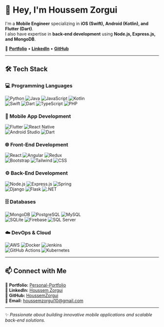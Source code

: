 # 🚀 Hey, I'm Houssem Zorgui

I'm a **Mobile Engineer** specializing in **iOS (Swift), Android (Kotlin), and Flutter (Dart)**.  
I also have expertise in **back-end development** using **Node.js, Express.js, and MongoDB**.

🔗 **[Portfolio](https://personal-portfolio1-tcbg.onrender.com)** • **[LinkedIn](https://www.linkedin.com/in/engineer-houssem-zorgui/)** • **[GitHub](https://github.com/HoussemZorgui/)**

---

## 🛠️ Tech Stack

### 💻 Programming Languages
![Python](https://skillicons.dev/icons?i=python) ![Java](https://skillicons.dev/icons?i=java) ![JavaScript](https://skillicons.dev/icons?i=js) ![Kotlin](https://skillicons.dev/icons?i=kotlin)  
![Swift](https://skillicons.dev/icons?i=swift) ![Dart](https://skillicons.dev/icons?i=dart) ![TypeScript](https://skillicons.dev/icons?i=ts) ![PHP](https://skillicons.dev/icons?i=php)

### 📱 Mobile App Development
![Flutter](https://skillicons.dev/icons?i=flutter) ![React Native](https://skillicons.dev/icons?i=react)  
![Android Studio](https://skillicons.dev/icons?i=androidstudio) ![Dart](https://skillicons.dev/icons?i=dart)


### 🌐 Front-End Development
![React](https://skillicons.dev/icons?i=react) ![Angular](https://skillicons.dev/icons?i=angular) ![Redux](https://skillicons.dev/icons?i=redux)  
![Bootstrap](https://skillicons.dev/icons?i=bootstrap) ![Tailwind](https://skillicons.dev/icons?i=tailwind) ![CSS](https://skillicons.dev/icons?i=css)

### ⚙️ Back-End Development
![Node.js](https://skillicons.dev/icons?i=nodejs) ![Express.js](https://skillicons.dev/icons?i=express) ![Spring](https://skillicons.dev/icons?i=spring)  
![Django](https://skillicons.dev/icons?i=django) ![Flask](https://skillicons.dev/icons?i=flask) ![.NET](https://skillicons.dev/icons?i=dotnet)

### 🗄️ Databases
![MongoDB](https://skillicons.dev/icons?i=mongodb) ![PostgreSQL](https://skillicons.dev/icons?i=postgres) ![MySQL](https://skillicons.dev/icons?i=mysql)  
![SQLite](https://skillicons.dev/icons?i=sqlite) ![Firebase](https://skillicons.dev/icons?i=firebase) ![SQL Server](https://skillicons.dev/icons?i=mssql)


### ☁️ DevOps & Cloud
![AWS](https://skillicons.dev/icons?i=aws) ![Docker](https://skillicons.dev/icons?i=docker) ![Jenkins](https://skillicons.dev/icons?i=jenkins)  
![GitHub Actions](https://skillicons.dev/icons?i=githubactions) ![Kubernetes](https://skillicons.dev/icons?i=kubernetes)

---

## 📫 Connect with Me
🔹 **Portfolio:** [Personal-Portfolio](https://personal-portfolio1-tcbg.onrender.com/)  
🔹 **LinkedIn:** [Houssem Zorgui](https://www.linkedin.com/in/engineer-houssem-zorgui/)  
🔹 **GitHub:** [HoussemZorgui](https://github.com/HoussemZorgui/)  
🔹 **Email:** houssemzorgui10@gmail.com  

---

✨ _Passionate about building innovative mobile applications and scalable back-end solutions._  
